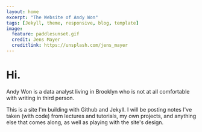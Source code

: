 ```yaml
---
layout: home
excerpt: "The Website of Andy Won"
tags: [Jekyll, theme, responsive, blog, template]
image:
  feature: paddlesunset.gif
  credit: Jens Mayer
  creditlink: https://unsplash.com/jens_mayer
---
```


# Hi.

Andy Won is a data analyst living in Brooklyn who is not at all comfortable with writing in third person.

This is a site I'm building with Github and Jekyll. I will be posting notes I've taken (with code) from lectures and tutorials, my own projects, and anything else that comes along, as well as playing with the site's design.